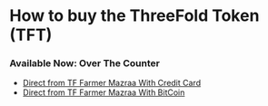 # How to buy the ThreeFold Token (TFT)

### Available Now: Over The Counter
- [Direct from TF Farmer Mazraa With Credit Card](tft_mazraa.md)
- [Direct from TF Farmer Mazraa With BitCoin](tft_with_btc.md)